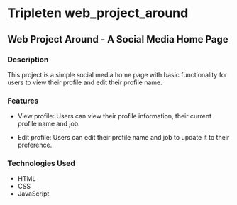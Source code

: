 # Tripleten web_project_around

## Web Project Around - A Social Media Home Page

### Description

This project is a simple social media home page with basic functionality for users to view their profile and edit their profile name.

### Features

- View profile: Users can view their profile information, their current profile name and job.

- Edit profile: Users can edit their profile name and job to update it to their preference.

### Technologies Used

- HTML
- CSS
- JavaScript
